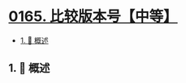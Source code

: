 # [0165. 比较版本号【中等】](https://github.com/Tdahuyou/TNotes.leetcode/tree/main/notes/0165.%20%E6%AF%94%E8%BE%83%E7%89%88%E6%9C%AC%E5%8F%B7%E3%80%90%E4%B8%AD%E7%AD%89%E3%80%91)

<!-- region:toc -->

- [1. 📝 概述](#1--概述)

<!-- endregion:toc -->

## 1. 📝 概述
